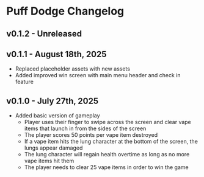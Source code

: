 # Puff Dodge Changelog

## v0.1.2 - Unreleased

## v0.1.1 - August 18th, 2025
* Replaced placeholder assets with new assets
* Added improved win screen with main menu header and check in feature

## v0.1.0 - July 27th, 2025
* Added basic version of gameplay
  * Player uses their finger to swipe across the screen and clear vape items that launch in from the sides of the screen
  * The player scores 50 points per vape item destroyed
  * If a vape item hits the lung character at the bottom of the screen, the lungs appear damaged
  * The lung character will regain health overtime as long as no more vape items hit them
  * The player needs to clear 25 vape items in order to win the game